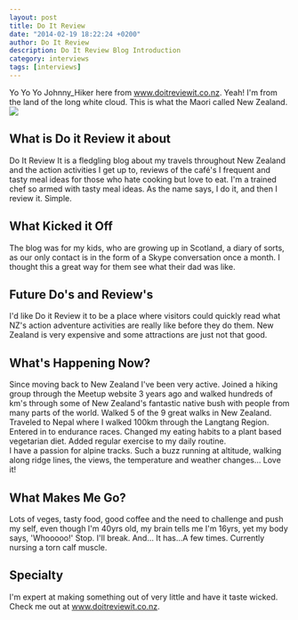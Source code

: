 ```yaml
---
layout: post
title: Do It Review
date: "2014-02-19 18:22:24 +0200"
author: Do It Review
description: Do It Review Blog Introduction
category: interviews
tags: [interviews]
---
```


Yo Yo Yo Johnny_Hiker here from www.doitreviewit.co.nz. Yeah! I'm from the land of the long white cloud. This is what the Maori called New Zealand.
<img src="https://s3.yimg.com/so/7460/12637774184_0903048ed0_o.jpg">
<!--more-->

## What is Do it Review it about
Do It Review It is a fledgling blog about my travels throughout New Zealand and the action activities I get up to, reviews of the café's I frequent and tasty meal ideas for those who hate cooking but love to eat. I'm a trained chef so armed with tasty meal ideas.  As the name says, I do it, and then I review it. Simple. 

## What Kicked it Off
The blog was for my kids, who are growing up in Scotland, a diary of sorts, as our only contact is in the form of a Skype conversation once a month. I thought this a great way for them see what their dad was like. 

## Future Do's and Review's
I'd like Do it Review it to be a place where visitors could quickly read what NZ's action adventure activities are really like before they do them. New Zealand is very expensive and some attractions are just not that good. 

## What's Happening Now?
Since moving back to New Zealand I've been very active. 
Joined a hiking group through the Meetup website 3 years ago and walked hundreds of km's through some of New Zealand's fantastic native bush with people from many parts of the world. 
Walked 5 of the 9 great walks in New Zealand.
Traveled to Nepal where I walked 100km through the Langtang Region.
Entered in to endurance races.
Changed my eating habits to a plant based vegetarian diet.
Added regular exercise to my daily routine.  
I have a passion for alpine tracks. Such a buzz running at altitude, walking along ridge lines, the views, the temperature and weather changes… Love it!

## What Makes Me Go?
Lots of veges, tasty food, good coffee and the need to challenge and push my self, even though I'm 40yrs old, my brain tells me I'm 16yrs, yet my body says, 'Whooooo!' Stop. I'll break. And… It has…A few times. Currently nursing a torn calf muscle.

## Specialty
I'm expert at making something out of very little and have it taste wicked. Check me out at <a href="http://www.doitreviewit.co.nz" target="_blank">www.doitreviewit.co.nz</a>.
